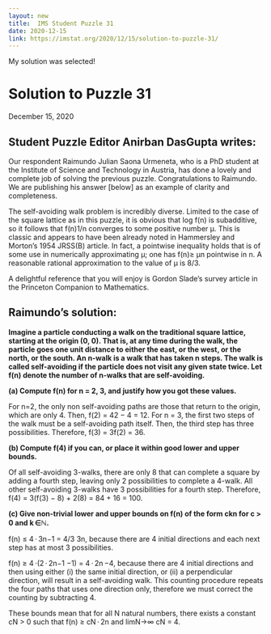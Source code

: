 ```yaml
---
layout: new
title:  IMS Student Puzzle 31
date: 2020-12-15
link: https://imstat.org/2020/12/15/solution-to-puzzle-31/
---
```


My solution was selected!

# Solution to Puzzle 31
December 15, 2020

## Student Puzzle Editor Anirban DasGupta writes:

Our respondent Raimundo Julian Saona Urmeneta, who is a PhD student at the Institute of Science and Technology in Austria, has done a lovely and complete job of solving the previous puzzle. Congratulations to Raimundo. We are publishing his answer [below] as an example of clarity and completeness.

The self-avoiding walk problem is incredibly diverse. Limited to the case of the square lattice as in this puzzle, it is obvious that log f(n) is subadditive, so it follows that f(n)1/n converges to some positive number μ. This is classic and appears to have been already noted in Hammersley and Morton’s 1954 JRSS(B) article. In fact, a pointwise inequality holds that is of some use in numerically approximating μ; one has f(n)≥ μn pointwise in n. A reasonable rational approximation to the value of μ is 8/3.

A delightful reference that you will enjoy is Gordon Slade’s survey article in the Princeton Companion to Mathematics.

## Raimundo’s solution:

**Imagine a particle conducting a walk on the traditional square lattice, starting at the origin (0, 0). That is, at any time during the walk, the particle goes one unit distance to either the east, or the west, or the north, or the south. An n-walk is a walk that has taken n steps. The walk is called self-avoiding if the particle does not visit any given state twice. Let f(n) denote the number of n-walks that are self-avoiding.**

**(a) Compute f(n) for n = 2, 3, and justify how you got these values.**

For n=2, the only non self-avoiding paths are those that return to the origin, which are only 4. Then, f(2) = 42 − 4 = 12. For n = 3, the first two steps of the walk must be a self-avoiding path itself. Then, the third step has three possibilities. Therefore, f(3) = 3f(2) = 36.

**(b) Compute f(4) if you can, or place it within good lower and upper bounds.**

Of all self-avoiding 3-walks, there are only 8 that can complete a square by adding a fourth step, leaving only 2 possibilities to complete a 4-walk. All other self-avoiding 3-walks have 3 possibilities for a fourth step. Therefore, f(4) = 3(f(3) − 8) + 2(8) = 84 + 16 = 100.

**(c) Give non-trivial lower and upper bounds on f(n) of the form ckn for c > 0 and k ∈ℕ.**

f(n) ≤ 4 · 3n−1 = 4/3 3n, because there are 4 initial directions and each next step has at most 3 possibilities.

f(n) ≥ 4 ·(2 · 2n−1 −1) = 4 · 2n −4, because there are 4 initial directions and then using either (i) the same initial direction, or (ii) a perpendicular direction, will result in a self-avoiding walk. This counting procedure repeats the four paths that uses one direction only, therefore we must correct the counting by subtracting 4.

These bounds mean that for all N natural numbers, there exists a constant cN > 0 such that f(n) ≥ cN · 2n and limN→∞ cN = 4.
